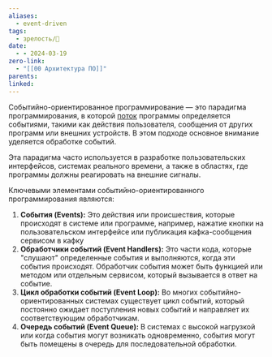 ```yaml
---
aliases:
  - event-driven
tags:
  - зрелость/🌱
date:
  - - 2024-03-19
zero-link:
  - "[[00 Архитектура ПО]]"
parents: 
linked:
---
```

Событийно-ориентированное программирование — это парадигма программирования, в которой [поток](Поток%20процесса%20ОС.md) программы определяется событиями, такими как действия пользователя, сообщения от других программ или внешних устройств. В этом подходе основное внимание уделяется обработке событий.

Эта парадигма часто используется в разработке пользовательских интерфейсов, системах реального времени, а также в областях, где программы должны реагировать на внешние сигналы.

Ключевыми элементами событийно-ориентированного программирования являются:
1. **События (Events):** Это действия или происшествия, которые происходят в системе или программе, например, нажатие кнопки на пользовательском интерфейсе или публикация кафка-сообщения сервисом в кафку
2. **Обработчики событий (Event Handlers):** Это части кода, которые "слушают" определенные события и выполняются, когда эти события происходят. Обработчик события может быть функцией или методом или отдельным сервисом, который вызывается в ответ на событие.
3. **Цикл обработки событий (Event Loop):** Во многих событийно-ориентированных системах существует цикл событий, который постоянно ожидает поступления новых событий и направляет их соответствующим обработчикам.
4. **Очередь событий (Event Queue):** В системах с высокой нагрузкой или когда события могут возникать одновременно, события могут быть помещены в очередь для последовательной обработки.